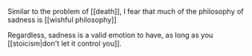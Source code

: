 Similar to the problem of [[death]], I fear that much of the philosophy of sadness is [[wishful philosophy]]

Regardless, sadness is a valid emotion to have, as long as you [[stoicism|don't let it control you]].
